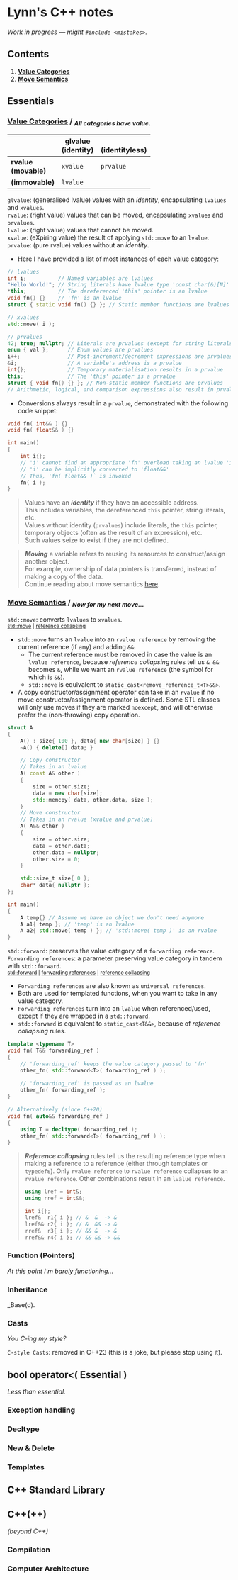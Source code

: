 # Lynn's C++ notes
_Work in progress — might `#include <mistakes>`._

## Contents

1. [**Value Categories**](#value-categories--all-categories-have-value)
2. [**Move Semantics**](#move-semantics--now-for-my-next-move)

## Essentials

### [Value Categories](https://en.cppreference.com/w/cpp/language/value_category.html) / <sub>_All categories have value._</sub>
|                          | glvalue <br>(identity) | <br>(identityless) |
|--------------------------|------------------------|--------------------|
| **rvalue <br>(movable)** | `xvalue`               | `prvalue`          |
| **(immovable)**          | `lvalue`               |                    |

`glvalue`: (generalised lvalue) values with an _identity_, encapsulating `lvalues` and `xvalues`.
<br>`rvalue`: (right value) values that can be moved, encapsulating `xvalues` and `prvalues`.
<br>`lvalue`: (right value) values that cannot be moved.
<br>`xvalue`: (eXpiring value) the result of applying `std::move` to an `lvalue`.
<br>`prvalue`: (pure rvalue) values without an _identity_.

- Here I have provided a list of most instances of each value category:

```cpp
// lvalues
int i;          // Named variables are lvalues
"Hello World!"; // String literals have lvalue type 'const char(&)[N]'
*this;          // The dereferenced 'this' pointer is an lvalue
void fn() {}    // 'fn' is an lvalue
struct { static void fn() {} }; // Static member functions are lvalues

// xvalues
std::move( i );

// prvalues
42; true; nullptr; // Literals are prvalues (except for string literals)
enum { val };      // Enum values are prvalues
i++;               // Post-increment/decrement expressions are prvalues
&i;                // A variable's address is a prvalue
int{};             // Temporary materialisation results in a prvalue
this;              // The 'this' pointer is a prvalue
struct { void fn() {} }; // Non-static member functions are prvalues
// Arithmetic, logical, and comparison expressions also result in prvalues
```

- Conversions always result in a `prvalue`, demonstrated with the following code snippet:

```cpp
void fn( int&& ) {}
void fn( float&& ) {}

int main()
{
    int i{};
    // 'i' cannot find an appropriate 'fn' overload taking an lvalue 'int'
    // 'i' can be implicitly converted to 'float&&'
    // Thus, 'fn( float&& )` is invoked
    fn( i );
}
```

> Values have an **_identity_** if they have an accessible address.
> <br>This includes variables, the dereferenced `this` pointer, string literals, etc.
> <br>Values without identity (`prvalues`) include literals, the `this` pointer, temporary objects (often as the result of an expression), etc.
> <br>Such values seize to exist if they are not defined.

> **_Moving_** a variable refers to reusing its resources to construct/assign another object.
> <br>For example, ownership of data pointers is transferred, instead of making a copy of the data.
> <br>Continue reading about move semantics [here](#move-semantics--now-for-my-next-move).

### [Move Semantics](https://en.cppreference.com/w/cpp/utility/move.html) / <sub>_Now for my next move..._</sub>

`std::move`: converts `lvalues` to `xvalues`. 
<br><sub>[std::move](https://en.cppreference.com/w/cpp/utility/move.html) [|]() [reference collapsing](https://en.cppreference.com/w/cpp/language/reference.html)</sub>

- `std::move` turns an `lvalue` into an `rvalue reference` by removing the current reference (if any) and adding `&&`.
    - The current reference must be removed in case the value is an `lvalue reference`, because _reference collapsing_ rules tell us `& &&` becomes `&`, while we want an `rvalue reference` (the symbol for which is `&&`).
    - `std::move` is equivalent to `static_cast<remove_reference_t<T>&&>`.
- A copy constructor/assignment operator can take in an `rvalue` if no move constructor/assignment operator is defined. Some STL classes will only use moves if they are marked `noexcept`, and will otherwise prefer the (non-throwing) copy operation.

```cpp
struct A
{
    A() : size{ 100 }, data{ new char[size] } {}
    ~A() { delete[] data; }

    // Copy constructor
    // Takes in an lvalue
    A( const A& other )
    {
        size = other.size;
        data = new char[size];
        std::memcpy( data, other.data, size );
    }
    // Move constructor
    // Takes in an rvalue (xvalue and prvalue)
    A( A&& other )
    {
        size = other.size;
        data = other.data;
        other.data = nullptr;
        other.size = 0;
    }

    std::size_t size{ 0 };
    char* data{ nullptr };
};

int main()
{
    A temp{} // Assume we have an object we don't need anymore
    A a1{ temp }; // 'temp' is an lvalue
    A a2{ std::move( temp ) }; // 'std::move( temp )' is an rvalue
}
``` 

`std::forward`: preserves the value category of a `forwarding reference`.
<br>`Forwarding references`: a parameter preserving value category in tandem with `std::forward`.
<br><sub>[std::forward](https://en.cppreference.com/w/cpp/utility/forward.html) [|]() [forwarding references](https://en.cppreference.com/w/cpp/language/reference.html) [|]() [reference collapsing](https://en.cppreference.com/w/cpp/language/reference.html)</sub>

- `Forwarding references` are also known as `universal references`.
- Both are used for templated functions, when you want to take in any value category.
- `Forwarding references` turn into an `lvalue` when referenced/used, except if they are wrapped in a `std::forward`.
- `std::forward` is equivalent to `static_cast<T&&>`, because of _reference collapsing_ rules.

```cpp
template <typename T>
void fn( T&& forwarding_ref )
{
    // 'forwarding_ref' keeps the value category passed to 'fn'
    other_fn( std::forward<T>( forwarding_ref ) );
    
    // 'forwarding_ref' is passed as an lvalue
    other_fn( forwarding_ref );
}

// Alternatively (since C++20)
void fn( auto&& forwarding_ref )
{
    using T = decltype( forwarding_ref );
    other_fn( std::forward<T>( forwarding_ref ) );
}
```

> **_Reference collapsing_** rules tell us the resulting reference type when making a reference to a reference (either through templates or `typedef`s). Only `rvalue reference` to `rvalue reference` collapses to an `rvalue reference`. Other combinations result in an `lvalue reference`.
>
> ```cpp
> using lref = int&;
> using rref = int&&;
>
> int i{};
> lref&  r1{ i }; // &  &  -> &
> lref&& r2{ i }; // &  && -> &
> rref&  r3{ i }; // && &  -> &
> rref&& r4{ i }; // && && -> &&
> ```

### Function (Pointers)
_At this point I'm barely functioning..._

### Inheritance
_Base(d).

### Casts
_You C-ing my style?_

`C-style Casts`: removed in C++23 (this is a joke, but please stop using it).

</details>

## bool operator<( Essential )
_Less than essential._

### Exception handling

### Decltype

### New & Delete

### Templates

## C++ Standard Library

## C++(++)
 _(beyond C++)_

### Compilation

### Computer Architecture
